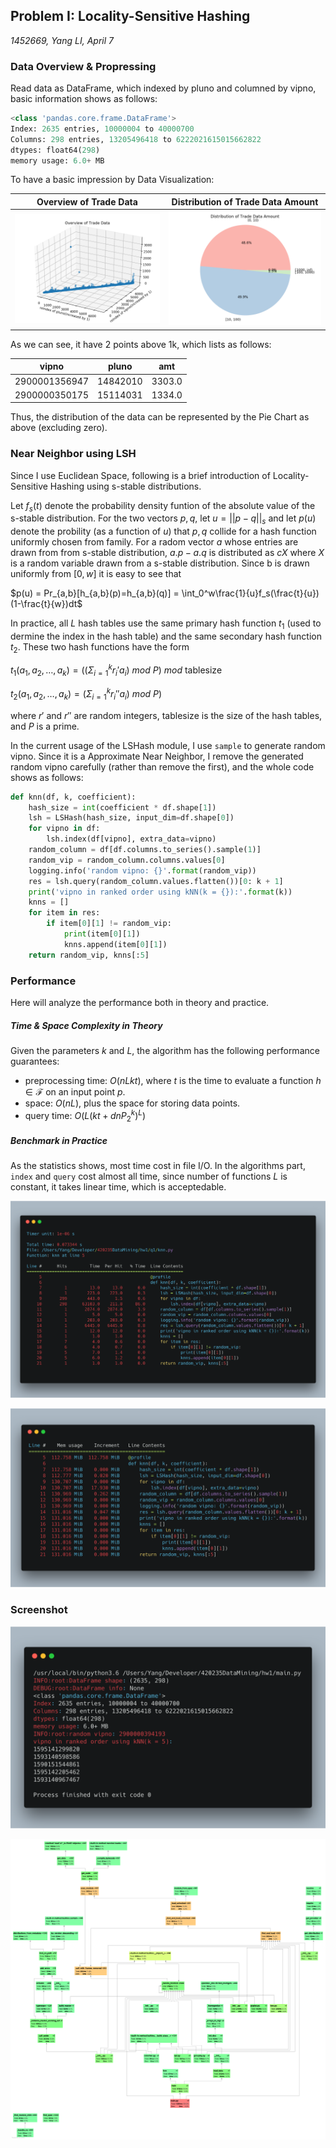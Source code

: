 ## Problem I: Locality-Sensitive Hashing

*1452669, Yang LI, April 7* 

### Data Overview & Propressing

Read data as DataFrame, which indexed by pluno and columned by vipno, basic information shows as follows:

```python
<class 'pandas.core.frame.DataFrame'>
Index: 2635 entries, 10000004 to 40000700
Columns: 298 entries, 13205496418 to 6222021615015662822
dtypes: float64(298)
memory usage: 6.0+ MB
```

To have a basic impression by Data Visualization:

| Overview of Trade Data | Distribution of Trade Data Amount |
| :--------------------: | :-------------------------------: |
| ![raw](../res/raw.png) |     ![raw2](../res/raw2.png)      |

As we can see, it have 2 points above 1k, which lists as follows:

| vipno         | pluno    | amt    |
| ------------- | -------- | ------ |
| 2900001356947 | 14842010 | 3303.0 |
| 2900000350175 | 15114031 | 1334.0 |

Thus, the distribution of the data can be represented by the Pie Chart as above (excluding zero).

### Near Neighbor using LSH

Since I use Euclidean Space, following is a brief introduction of Locality-Sensitive Hashing using s-stable distributions.

Let $f_s(t)$ denote the probability density funtion of the absolute value of the s-stable distribution. For the two vectors $p, q$, let $u = ||p-q||_s$ and let $p(u)$ denote the probility (as a function of $u$) that $p, q$ collide for a hash function uniformly chosen from family. For a radom vector $a$ whose entries are drawn from from s-stable distribution, $a.p - a.q$ is distributed as $cX$ where $X$ is a random variable drawn from a s-stable distribution. Since b is drawn uniformly from $[0, w]$ it is easy to see that

$p(u) = Pr_{a,b}[h_{a,b}(p)=h_{a,b}(q)] = \int_0^w\frac{1}{u}f_s(\frac{t}{u})(1-\frac{t}{w})dt$

In practice, all $L$ hash tables use the same primary hash function $t_1$ (used to dermine the index in the hash table) and the same secondary hash function $t_2$. These two hash functions have the form

$t_1(a_1, a_2, …, a_k) = ((\Sigma_{i=1}^kr_i'a_i) \ mod\ P)\ mod \ \text{tablesize}$

$t_2(a_1, a_2, …, a_k) = (\Sigma_{i=1}^kr_i''a_i) \ mod\ P)$

where $r'$ and $r''$ are random integers, $\text{tablesize}$ is the size of the hash tables, and $P$ is a prime.

In the current usage of the LSHash module, I use `sample` to generate random vipno. Since it is a Approximate Near Neighbor, I remove the generated random vipno carefully (rather than remove the first), and the whole code shows as follows:

```python
def knn(df, k, coefficient):
    hash_size = int(coefficient * df.shape[1])
    lsh = LSHash(hash_size, input_dim=df.shape[0])
    for vipno in df:
        lsh.index(df[vipno], extra_data=vipno)
    random_column = df[df.columns.to_series().sample(1)]
    random_vip = random_column.columns.values[0]
    logging.info('random vipno: {}'.format(random_vip))
    res = lsh.query(random_column.values.flatten())[0: k + 1]
    print('vipno in ranked order using kNN(k = {}):'.format(k))
    knns = []
    for item in res:
        if item[0][1] != random_vip:
            print(item[0][1])
            knns.append(item[0][1])
    return random_vip, knns[:5]
```


### Performance

Here will analyze the performance both in theory and practice.

##### Time & Space Complexity in Theory

Given the parameters $k$ and $L$, the algorithm has the following performance guarantees:

- preprocessing time: $O(nLkt)$, where $t$ is the time to evaluate a function ${\displaystyle h\in {\mathcal {F}}}$ on an input point $p$.
- space: $O(nL)$, plus the space for storing data points.
- query time: $O(L(kt+dnP_2^k)^L)$

##### Benchmark in Practice

As the statistics shows, most time cost in file I/O. In the algorithms part, `index` and `query` cost almost all time, since number of functions $L$ is constant, it takes linear time, which is acceptedable.

![](../res/q1line.png)

![](../res/q1mem.png)

### Screenshot

![q1](../res/q1res.png)

![](../res/q1profile.png)